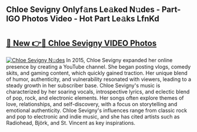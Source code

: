 ## Chloe Sevigny Onlyf𝚊ns Le𝚊ked N𝚞des - Part-lGO Photos Video - Hot Part Le𝚊ks LfnKd

# <h2><a href="http://ab48061.deff.icu/?id=Chloe+Sevigny">🔗 New 👉🔴 Chloe Sevigny VIDEO Photos</a></h2>

[![Chloe Sevigny N𝚞des](https://i.imgur.com/rIISA9y.gif)](http://ab48061.deff.icu/?id=Chloe+Sevigny)
In 2015, Chloe Sevigny expanded her online presence by creating a YouTube channel. She began posting vlogs, comedy skits, and gaming content, which quickly gained traction. Her unique blend of humor, authenticity, and vulnerability resonated with viewers, leading to a steady growth in her subscriber base. Chloe Sevigny's music is characterized by her soaring vocals, introspective lyrics, and eclectic blend of pop, rock, and electronic elements. Her songs often explore themes of love, relationships, and self-discovery, with a focus on storytelling and emotional authenticity. Chloe Sevigny's influences range from classic rock and pop to electronic and indie music, and she has cited artists such as Radiohead, Björk, and St. Vincent as key inspirations.
